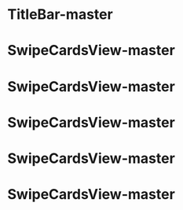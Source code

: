 # TitleBar-master
# SwipeCardsView-master
# SwipeCardsView-master
# SwipeCardsView-master
# SwipeCardsView-master
# SwipeCardsView-master
